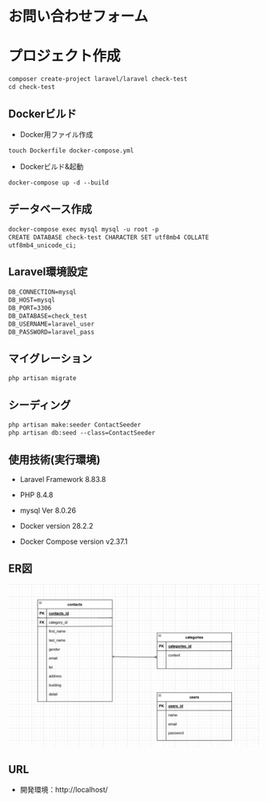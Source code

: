 # お問い合わせフォーム

# プロジェクト作成
```
composer create-project laravel/laravel check-test
cd check-test
```

## Dockerビルド
- Docker用ファイル作成
```
touch Dockerfile docker-compose.yml
```

- Dockerビルド&起動
```
docker-compose up -d --build
```

## データベース作成
```
docker-compose exec mysql mysql -u root -p
CREATE DATABASE check-test CHARACTER SET utf8mb4 COLLATE utf8mb4_unicode_ci;
```

## Laravel環境設定
```env
DB_CONNECTION=mysql
DB_HOST=mysql
DB_PORT=3306
DB_DATABASE=check_test
DB_USERNAME=laravel_user
DB_PASSWORD=laravel_pass
```

## マイグレーション
```
php artisan migrate
```

## シーディング
```
php artisan make:seeder ContactSeeder
php artisan db:seed --class=ContactSeeder
```

## 使用技術(実行環境)
- Laravel Framework 8.83.8

- PHP 8.4.8

- mysql  Ver 8.0.26

- Docker version 28.2.2

- Docker Compose version v2.37.1

## ER図
![お問い合わせフォームER図](img/contact_form_er.png)

## URL
- 開発環境：http://localhost/